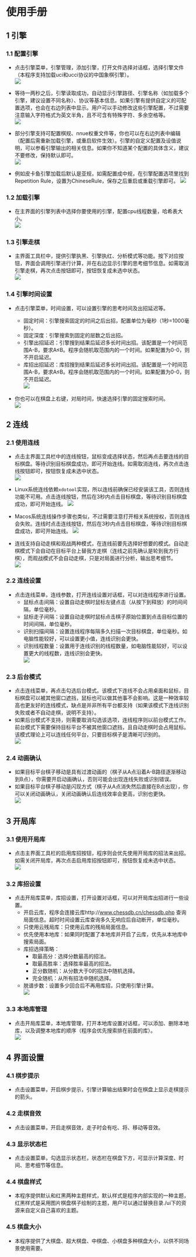 # 使用手册

## 1 引擎

### 1.1 配置引擎
+ 点击引擎菜单，引擎管理，添加引擎，打开文件选择对话框，选择引擎文件（本程序支持加载uci和ucci协议的中国象棋引擎）。  
  ![](https://github.com/sojourners/public-Xiangqi/blob/master/assets/1.png?raw=true)

+ 等待一两秒之后，引擎读取成功，自动显示引擎路径、引擎名称（如加载多个引擎，建议设置不同名称）、协议等基本信息。如果引擎有提供自定义的可配置选项，也会在右边列表中显示。用户可以手动修改这些引擎配置，不过需要注意输入字符格式为英文半角，且不可含有特殊字符、多余空格等。  
  ![](https://github.com/sojourners/public-Xiangqi/blob/master/assets/2.png?raw=true)

+ 部分引擎支持可配置棋规、nnue权重文件等，你也可以在右边列表中编辑（配置后需重新加载引擎，或重启软件生效）。引擎的自定义配置及设值说明，可以参看引擎输出的相关信息。如果你不知道某个配置的具体含义，建议不要修改，保持默认即可。  
  ![](https://github.com/sojourners/public-Xiangqi/blob/master/assets/3.png?raw=true)

+ 例如皮卡鱼引擎加载后默认是亚规，如需配置成中规，在引擎配置选项里找到Repetition Rule，设置为ChineseRule，保存之后重启或重载引擎即可。
  ![](https://github.com/sojourners/public-Xiangqi/blob/master/assets/16.png?raw=true)

### 1.2 加载引擎
+ 在主界面的引擎列表中选择你要使用的引擎，配置cpu线程数量，哈希表大小。  
  ![](https://github.com/sojourners/public-Xiangqi/blob/master/assets/4.png?raw=true)

### 1.3 引擎走棋
+ 主界面工具栏中，提供引擎执黑、引擎执红、分析模式等功能。按下对应按钮，界面会调用引擎进行计算，并在右边显示引擎的思考细节信息。如需取消引擎走棋，再次点击按钮即可，按钮恢复成未选中状态。  
  ![](https://github.com/sojourners/public-Xiangqi/blob/master/assets/5.png?raw=true)

### 1.4 引擎时间设置
+ 点击引擎菜单，时间设置，可以设置引擎的思考时间及出招延迟等。
	+ 固定时间：引擎搜索固定的时间之后出招，配置单位为毫秒（1秒=1000毫秒）。
	+ 固定深度：引擎搜索到固定的层数之后出招。
	+ 引擎出招延迟：引擎搜到结果后延迟多长时间出招。该配置是一个时间范围A-B，要求A≤B。程序会随机取范围内的一个时间。如果配置为0-0，则不开启延迟。
	+ 库招出招延迟：库招搜到结果后延迟多长时间出招。该配置是一个时间范围A-B，要求A≤B。程序会随机取范围内的一个时间。如果配置为0-0，则不开启延迟。  
	  ![](https://github.com/sojourners/public-Xiangqi/blob/master/assets/6.png?raw=true)

+ 你也可以在棋盘上右键，对局时间，快速选择引擎的固定搜索时间。  
  ![](https://github.com/sojourners/public-Xiangqi/blob/master/assets/7.png?raw=true)

## 2 连线
### 2.1 使用连线
+ 点击主界面工具栏中的连线按钮，鼠标变成选择状态，然后再点击要连线的目标棋盘。等待识别目标棋盘成功，即可开始连线。如需取消连线，再次点击连线按钮即可，按钮恢复成未选中状态。  
  ![](https://github.com/sojourners/public-Xiangqi/blob/master/assets/8.png?raw=true)

+ Linux系统连线依赖`xdotool`实现，所以连线前确保已经安装该工具，否则连线功能不可用。点击连线按钮，然后在3秒内点击目标棋盘，等待识别目标棋盘成功，即可开始连线。
  ![](https://github.com/sojourners/public-Xiangqi/blob/master/assets/17.png?raw=true)

+ Macos系统连线操作步骤也类似，不过需要注意打开相关系统授权，否则连线会失败。连线时点击连线按钮，然后在3秒内点击目标棋盘，等待识别目标棋盘成功，即可开始连线。
  ![](https://github.com/sojourners/public-Xiangqi/blob/master/assets/18.png?raw=true)

+ 连线支持自动走棋和观战两种模式，在连线前要先选择好想要的模式。自动走棋模式下会自动在目标平台上替我方走棋（连线之前先确认是轮到我方行棋），而观战模式不会自动走棋，只是对局面进行分析，输出思考细节。  
  ![](https://github.com/sojourners/public-Xiangqi/blob/master/assets/9.png?raw=true)

### 2.2 连线设置
+ 点击连线菜单，连线参数，打开连线设置对话框，可以对连线程序进行设置。
	+ 鼠标点击间隔：设置自动走棋时鼠标左键点击（从按下到释放）的时间间隔，单位毫秒。
	+ 鼠标走子间隔：设置自动走棋时鼠标点击棋子原始位置到点击目标位置的时间间隔，单位毫秒。
	+ 识别扫描间隔：设置连线程序每隔多久扫描一次目标棋盘，单位毫秒。如电脑性能较好，可以设置更小值，连线识别会更快。
	+ 识别线程数量：设置用于连线识别的线程数量，如电脑性能较好，可以设置更大的线程数，连线识别会更快。  
	  ![](https://github.com/sojourners/public-Xiangqi/blob/master/assets/10.png?raw=true)

### 2.3 后台模式
+ 点击连线菜单，再点击勾选后台模式。该模式下连线不会占用桌面和鼠标，目标棋盘可以被其他窗口遮挡，鼠标也可以做其他事不会影响。这是一种效率较高也更友好的连线模式，缺点是并非所有平台都支持（如果该模式下连线识别失败或者不自动走棋，说明不支持）。
+ 如果后台模式不支持，则需要取消勾选该选项，连线程序则以前台模式工作。前台模式下需要保持目标平台不被其他窗口遮挡，且自动走棋时会占用鼠标。该模式理论上可以连线任何平台，只要目标棋子是清晰可识别的。  
  ![](https://github.com/sojourners/public-Xiangqi/blob/master/assets/11.png?raw=true)

### 2.4 动画确认
+ 如果目标平台棋子移动是具有过渡动画的（棋子从A点沿着A-B路径逐渐移动到B点），你需要开启动画确认，否则可能会出现连线失败或识别错误。
+ 如果目标平台棋子移动是闪现方式（棋子从A点消失然后直接在B点出现），你可以关闭动画确认，关闭动画确认后连线效率会更高，识别也更快。  
  ![](https://github.com/sojourners/public-Xiangqi/blob/master/assets/12.png?raw=true)

## 3 开局库
### 3.1 使用开局库
+ 点击主界面工具栏的启用库招按钮，程序则会优先使用开局库的招法来出招。如需关闭开局库，再次点击启用库招按钮即可，按钮恢复成未选中状态。  
  ![](https://github.com/sojourners/public-Xiangqi/blob/master/assets/15.png?raw=true)

### 3.2 库招设置
+ 点击开局库菜单，库招设置，打开设置对话框，可以对开局库出招进行一些设置。
	+ 开启云库，程序会连接云库http://www.chessdb.cn/chessdb.php 查询局面信息。超时时间设置云库查询多久无响应后自动断开，单位毫秒。
	+ 只使用云残局库：只使用云库的残局局面信息。
	+ 优先使用本地库：如果同时配置了本地库并开启了云库，优先从本地库中搜索局面。
	+ 库招选择策略：
		+ 取最高分：选择分数最高的招法。
		+ 取最高胜率：选择胜率最高的招法。
		+ 正分数随机：从分数大于0的招法中随机选择。
		+ 完全随机：从所有招法中随机选择。
	+ 脱谱步数：设置多少回合后不再用库招，只使用引擎计算。  
	  ![](https://github.com/sojourners/public-Xiangqi/blob/master/assets/13.png?raw=true)

### 3.3 本地库管理
+ 点击开局库菜单，本地库管理，打开本地库设置对话框，可以添加、删除本地库，以及调整本地库的顺序（程序会优先搜索排在前面的库）。  
  ![](https://github.com/sojourners/public-Xiangqi/blob/master/assets/14.png?raw=true)

## 4 界面设置
### 4.1 棋步提示
+ 点击设置菜单，开启棋步提示，引擎计算输出结果时会在棋盘上显示走棋提示的箭头。

### 4.2 走棋音效
+ 点击设置菜单，开启走棋音效，走子时会有吃、将、移动等音效。

### 4.3 显示状态栏
+ 点击设置菜单，勾选显示状态栏，状态栏在棋盘下方，可显示计算深度、时间、思考细节等信息。

### 4.4 棋盘样式
+ 本程序提供默认和红黑两种主题样式，默认样式是程序内部实现的一种主题，红黑样式是采用图片棋盘棋子绘制的主题，用户可以通过替换目录./ui下的资源来自定义自己喜欢的主题。

### 4.5 棋盘大小
+ 本程序提供了大棋盘、超大棋盘、中棋盘、小棋盘多种棋盘大小，以供不同场景使用需要。